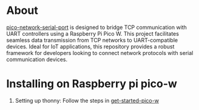 # About
[pico-network-serial-port](https://github.com/RajkumarGara/pico-network-serial-port) is designed to bridge TCP communication with UART controllers using a Raspberry Pi Pico W. This project facilitates seamless data transmission from TCP networks to UART-compatible devices. Ideal for IoT applications, this repository provides a robust framework for developers looking to connect network protocols with serial communication devices.

# Installing on Raspberry pi pico-w
1. Setting up thonny:
   Follow the steps in [get-started-pico-w](https://projects.raspberrypi.org/en/projects/get-started-pico-w/1)
